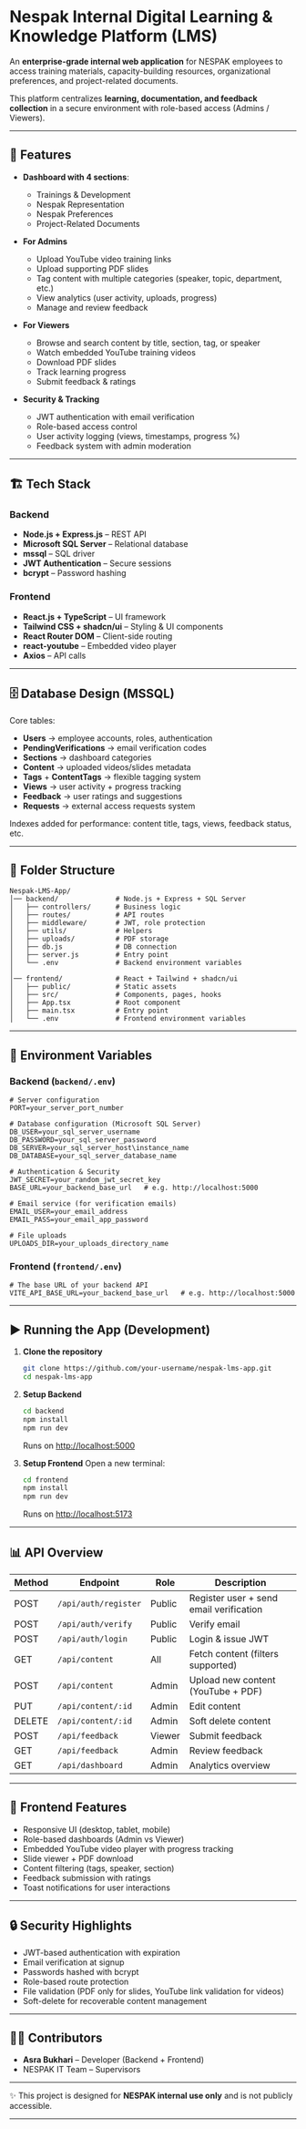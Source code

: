 # Nespak Internal Digital Learning & Knowledge Platform (LMS)

An **enterprise-grade internal web application** for NESPAK employees to access training materials, capacity-building resources, organizational preferences, and project-related documents.

This platform centralizes **learning, documentation, and feedback collection** in a secure environment with role-based access (Admins / Viewers).

---

## 🚀 Features

- **Dashboard with 4 sections**:

  - Trainings & Development
  - Nespak Representation
  - Nespak Preferences
  - Project-Related Documents

- **For Admins**

  - Upload YouTube video training links
  - Upload supporting PDF slides
  - Tag content with multiple categories (speaker, topic, department, etc.)
  - View analytics (user activity, uploads, progress)
  - Manage and review feedback

- **For Viewers**

  - Browse and search content by title, section, tag, or speaker
  - Watch embedded YouTube training videos
  - Download PDF slides
  - Track learning progress
  - Submit feedback & ratings

- **Security & Tracking**

  - JWT authentication with email verification
  - Role-based access control
  - User activity logging (views, timestamps, progress %)
  - Feedback system with admin moderation

---

## 🏗️ Tech Stack

### Backend

- **Node.js + Express.js** – REST API
- **Microsoft SQL Server** – Relational database
- **mssql** – SQL driver
- **JWT Authentication** – Secure sessions
- **bcrypt** – Password hashing

### Frontend

- **React.js + TypeScript** – UI framework
- **Tailwind CSS + shadcn/ui** – Styling & UI components
- **React Router DOM** – Client-side routing
- **react-youtube** – Embedded video player
- **Axios** – API calls

---

## 🗄️ Database Design (MSSQL)

Core tables:

- **Users** → employee accounts, roles, authentication
- **PendingVerifications** → email verification codes
- **Sections** → dashboard categories
- **Content** → uploaded videos/slides metadata
- **Tags** + **ContentTags** → flexible tagging system
- **Views** → user activity + progress tracking
- **Feedback** → user ratings and suggestions
- **Requests** → external access requests system

Indexes added for performance: content title, tags, views, feedback status, etc.

---

## 📂 Folder Structure

```
Nespak-LMS-App/
│── backend/              # Node.js + Express + SQL Server
│   ├── controllers/      # Business logic
│   ├── routes/           # API routes
│   ├── middleware/       # JWT, role protection
│   ├── utils/            # Helpers
│   ├── uploads/          # PDF storage
│   ├── db.js             # DB connection
│   ├── server.js         # Entry point
│   └── .env              # Backend environment variables
│
│── frontend/             # React + Tailwind + shadcn/ui
│   ├── public/           # Static assets
│   ├── src/              # Components, pages, hooks
│   ├── App.tsx           # Root component
│   ├── main.tsx          # Entry point
│   └── .env              # Frontend environment variables
```

---

## 🔑 Environment Variables

### Backend (`backend/.env`)

```env
# Server configuration
PORT=your_server_port_number

# Database configuration (Microsoft SQL Server)
DB_USER=your_sql_server_username
DB_PASSWORD=your_sql_server_password
DB_SERVER=your_sql_server_host\instance_name
DB_DATABASE=your_sql_server_database_name

# Authentication & Security
JWT_SECRET=your_random_jwt_secret_key
BASE_URL=your_backend_base_url   # e.g. http://localhost:5000

# Email service (for verification emails)
EMAIL_USER=your_email_address
EMAIL_PASS=your_email_app_password

# File uploads
UPLOADS_DIR=your_uploads_directory_name

```

### Frontend (`frontend/.env`)

```env
# The base URL of your backend API
VITE_API_BASE_URL=your_backend_base_url   # e.g. http://localhost:5000
```

---

## ▶️ Running the App (Development)

1. **Clone the repository**

   ```bash
   git clone https://github.com/your-username/nespak-lms-app.git
   cd nespak-lms-app
   ```

2. **Setup Backend**

   ```bash
   cd backend
   npm install
   npm run dev
   ```

   Runs on [http://localhost:5000](http://localhost:5000)

3. **Setup Frontend**
   Open a new terminal:

   ```bash
   cd frontend
   npm install
   npm run dev
   ```

   Runs on [http://localhost:5173](http://localhost:5173)

---

## 📊 API Overview

| Method | Endpoint             | Role   | Description                             |
| ------ | -------------------- | ------ | --------------------------------------- |
| POST   | `/api/auth/register` | Public | Register user + send email verification |
| POST   | `/api/auth/verify`   | Public | Verify email                            |
| POST   | `/api/auth/login`    | Public | Login & issue JWT                       |
| GET    | `/api/content`       | All    | Fetch content (filters supported)       |
| POST   | `/api/content`       | Admin  | Upload new content (YouTube + PDF)      |
| PUT    | `/api/content/:id`   | Admin  | Edit content                            |
| DELETE | `/api/content/:id`   | Admin  | Soft delete content                     |
| POST   | `/api/feedback`      | Viewer | Submit feedback                         |
| GET    | `/api/feedback`      | Admin  | Review feedback                         |
| GET    | `/api/dashboard`     | Admin  | Analytics overview                      |

---

## 📱 Frontend Features

- Responsive UI (desktop, tablet, mobile)
- Role-based dashboards (Admin vs Viewer)
- Embedded YouTube video player with progress tracking
- Slide viewer + PDF download
- Content filtering (tags, speaker, section)
- Feedback submission with ratings
- Toast notifications for user interactions

---

## 🔒 Security Highlights

- JWT-based authentication with expiration
- Email verification at signup
- Passwords hashed with bcrypt
- Role-based route protection
- File validation (PDF only for slides, YouTube link validation for videos)
- Soft-delete for recoverable content management


---

## 👩‍💻 Contributors

- **Asra Bukhari** – Developer (Backend + Frontend)
- NESPAK IT Team – Supervisors

---

✨ This project is designed for **NESPAK internal use only** and is not publicly accessible.

---
